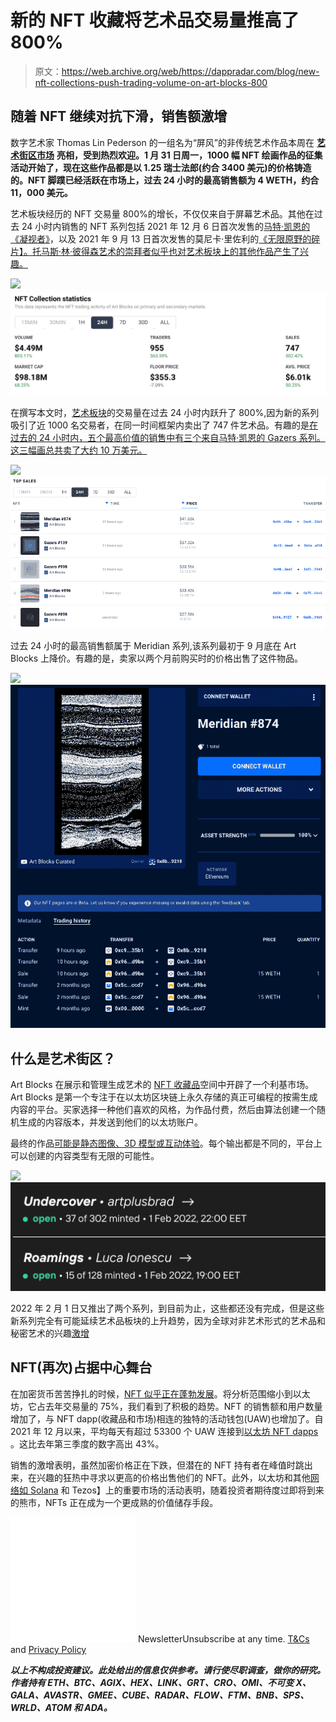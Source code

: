 # 新的 NFT 收藏将艺术品交易量推高了 800%

> 原文：<https://web.archive.org/web/https://dappradar.com/blog/new-nft-collections-push-trading-volume-on-art-blocks-800>

## 随着 NFT 继续对抗下滑，销售额激增

数字艺术家 Thomas Lin Pederson 的一组名为“屏风”的非传统艺术作品本周在 [**艺术街区市场**](https://web.archive.org/web/20220929110412/https://dappradar.com/ethereum/collectibles/art-blocks) **亮相，受到热烈欢迎。1 月 31 日周一，1000 幅 NFT 绘画作品的征集活动开始了，现在这些作品都是以 1.25 瑞士法郎(约合 3400 美元)的价格铸造的。NFT 脚蹼已经活跃在市场上，过去 24 小时的最高销售额为 4 WETH，约合 11，000 美元。**

艺术板块经历的 NFT 交易量 800%的增长，不仅仅来自于屏幕艺术品。其他在过去 24 小时内销售的 NFT 系列包括 2021 年 12 月 6 日首次发售的[马特·凯恩的《凝视者》](https://web.archive.org/web/20220929110412/https://dappradar.com/hub/assets/eth/0xa7d8d9ef8d8ce8992df33d8b8cf4aebabd5bd270/215000139)，以及 2021 年 9 月 13 日首次发售的莫尼卡·里佐利的[《无限原野的碎片】。托马斯·林·彼得森艺术的崇拜者似乎也对艺术板块上的其他作品产生了兴趣。](https://web.archive.org/web/20220929110412/https://dappradar.com/hub/assets/eth/0xa7d8d9ef8d8ce8992df33d8b8cf4aebabd5bd270/159000665)

![](img/dd4d4953fd19a83199472e753f7d0f36.png)![](img/8370bd2827f5dd079fd70ec9b657c4d5.png)

在撰写本文时，[艺术板块](https://web.archive.org/web/20220929110412/https://dappradar.com/ethereum/collectibles/art-blocks)的交易量在过去 24 小时内跃升了 800%,因为新的系列吸引了近 1000 名交易者，在同一时间框架内卖出了 747 件艺术品。有趣的是[在过去的 24 小时内，五个最高价值的销售中有三个来自马特·凯恩的 Gazers 系列。这三幅画总共卖了大约 10 万美元。](https://web.archive.org/web/20220929110412/https://dappradar.com/ethereum/collectibles/art-blocks)

![](img/ed7523d96096cb4a5863f03b3a7c68f3.png)![Art Blocks](img/1235c1fc77744368ef1457f8bbb0e3ba.png)

过去 24 小时的最高销售额属于 Meridian 系列,该系列最初于 9 月底在 Art Blocks 上降价。有趣的是，卖家以两个月前购买时的价格出售了这件物品。

[](https://web.archive.org/web/20220929110412/https://dappradar.com/hub/assets/eth/0xa7d8d9ef8d8ce8992df33d8b8cf4aebabd5bd270/163000874)[![](img/fb6cbd042abedec0e4451ac09000b1f9.png)<picture>![Art Blocks](img/9780ba3336d44bea241054d0fdf3d900.png)</picture>](https://web.archive.org/web/20220929110412/https://dappradar.com/hub/assets/eth/0xa7d8d9ef8d8ce8992df33d8b8cf4aebabd5bd270/163000874)

## 什么是艺术街区？

Art Blocks 在展示和管理生成艺术的 [NFT 收藏品](https://web.archive.org/web/20220929110412/https://dappradar.com/nft)空间中开辟了一个利基市场。Art Blocks 是第一个专注于在以太坊区块链上永久存储的真正可编程的按需生成内容的平台。买家选择一种他们喜欢的风格，为作品付费，然后由算法创建一个随机生成的内容版本，并发送到他们的以太坊账户。

最终的作品[可能是静态图像、3D 模型或互动体验](https://web.archive.org/web/20220929110412/https://www.artblocks.io/project/215)。每个输出都是不同的，平台上可以创建的内容类型有无限的可能性。

![](img/b1fb1f8ac1821a890a4b043f9cfdea8f.png)![Art Blocks](img/ad5f8ad487d612dc553cb0e560cc3be4.png)

2022 年 2 月 1 日又推出了两个系列，到目前为止，这些都还没有完成，但是这些新系列完全有可能延续艺术品板块的上升趋势，因为全球对非艺术形式的艺术品和秘密艺术的兴趣[激增](https://web.archive.org/web/20220929110412/https://dappradar.com/blog/why-are-nfts-sidestepping-the-crypto-crash)

## NFT(再次)占据中心舞台

在加密货币苦苦挣扎的时候，[NFT 似乎正在蓬勃发展](https://web.archive.org/web/20220929110412/https://dappradar.com/nft)。将分析范围缩小到以太坊，它占去年交易量的 75%，我们看到了积极的趋势。NFT 的销售额和用户数量增加了，与 NFT dapp(收藏品和市场)相连的独特的活动钱包(UAW)也增加了。自 2021 年 12 月以来，平均每天有超过 53300 个 UAW 连接到[以太坊 NFT dapps](https://web.archive.org/web/20220929110412/https://dappradar.com/nft/protocol/ethereum) 。这比去年第三季度的数字高出 43%。

销售的激增表明，虽然加密价格正在下跌，但潜在的 NFT 持有者在峰值时跳出来，在兴趣的狂热中寻求以更高的价格出售他们的 NFT。此外，以太坊和其他[网络如 Solana](https://web.archive.org/web/20220929110412/https://dappradar.com/blog/solana-nft-marketplaces-get-a-lift-as-sol-price-slides) 和 Tezos】上的重要市场的活动表明，随着投资者期待度过即将到来的熊市，NFTs 正在成为一个更成熟的价值储存手段。

![](img/6d5a4a2d609c56e1a5771717e54ba759.png) NewsletterUnsubscribe at any time. [T&Cs](https://web.archive.org/web/20220929110412/https://dappradar.com/terms) and [Privacy Policy](https://web.archive.org/web/20220929110412/https://dappradar.com/privacy-policy)

***以上不构成投资建议。此处给出的信息仅供参考。请行使尽职调查，做你的研究。作者持有 ETH、BTC、AGIX、HEX、LINK、GRT、CRO、OMI、不可变 X、GALA、AVASTR、GMEE、CUBE、RADAR、FLOW、FTM、BNB、SPS、WRLD、ATOM 和 ADA。***